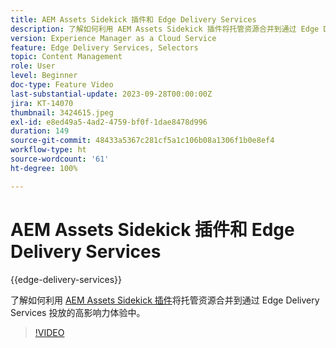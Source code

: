 ```yaml
---
title: AEM Assets Sidekick 插件和 Edge Delivery Services
description: 了解如何利用 AEM Assets Sidekick 插件将托管资源合并到通过 Edge Delivery Services 投放的高影响力体验中。
version: Experience Manager as a Cloud Service
feature: Edge Delivery Services, Selectors
topic: Content Management
role: User
level: Beginner
doc-type: Feature Video
last-substantial-update: 2023-09-28T00:00:00Z
jira: KT-14070
thumbnail: 3424615.jpeg
exl-id: e8ed49a5-4ad2-4759-bf0f-1dae8478d996
duration: 149
source-git-commit: 48433a5367c281cf5a1c106b08a1306f1b0e8ef4
workflow-type: ht
source-wordcount: '61'
ht-degree: 100%

---
```


# AEM Assets Sidekick 插件和 Edge Delivery Services

{{edge-delivery-services}}

了解如何利用 [AEM Assets Sidekick 插件](https://www.hlx.live/developer/configuring-aem-assets-sidekick-plugin)将托管资源合并到通过 Edge Delivery Services 投放的高影响力体验中。

>[!VIDEO](https://video.tv.adobe.com/v/3435832/?learn=on&captions=chi_hans)

